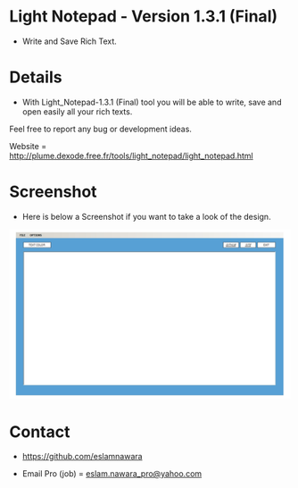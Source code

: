 # Light Notepad - Version 1.3.1 (Final)

- Write and Save Rich Text.

# Details

- With Light_Notepad-1.3.1 (Final) tool you will be able to write, save and open easily all your rich texts.

Feel free to report any bug or development ideas.

Website = http://plume.dexode.free.fr/tools/light_notepad/light_notepad.html

# Screenshot

- Here is below a Screenshot if you want to take a look of the design.

![alt tag](https://github.com/eslamnawara/Light_Notepad-1.3.1/blob/master/Screenshot.jpg) 

# Contact

- https://github.com/eslamnawara

- Email Pro (job) = eslam.nawara_pro@yahoo.com
